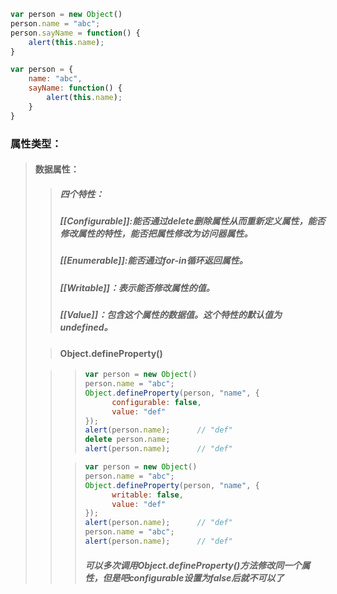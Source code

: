 ```js
var person = new Object()
person.name = "abc";
person.sayName = function() {
    alert(this.name);
}
```

```js
var person = {
    name: "abc",
    sayName: function() {
        alert(this.name);       
    }
}
```

### 属性类型：

> #### 数据属性：
>
> > ##### 四个特性：
> >
> > ##### \[\[Configurable\]\]:能否通过delete删除属性从而重新定义属性，能否修改属性的特性，能否把属性修改为访问器属性。
> >
> > ##### \[\[Enumerable\]\]:能否通过for-in循环返回属性。
> >
> > ##### \[\[Writable\]\]：表示能否修改属性的值。
> >
> > ##### \[\[Value\]\]：包含这个属性的数据值。这个特性的默认值为undefined。
>
> > #### Object.defineProperty\(\)
>
> > > ```js
> > > var person = new Object()
> > > person.name = "abc";
> > > Object.defineProperty(person, "name", {
> > >       configurable: false,
> > >       value: "def"
> > > });
> > > alert(person.name);      // "def"
> > > delete person.name;
> > > alert(person.name);      // "def"
> > > ```
> >
> > > ```js
> > > var person = new Object()
> > > person.name = "abc";
> > > Object.defineProperty(person, "name", {
> > >       writable: false,
> > >       value: "def"
> > > });
> > > alert(person.name);      // "def"
> > > person.name = "abc";
> > > alert(person.name);      // "def"
> > > ```
> > >
> > > ##### 可以多次调用Object.defineProperty\(\)方法修改同一个属性，但是吧configurable设置为false后就不可以了



